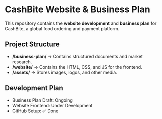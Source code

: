 # CashBite Website & Business Plan

This repository contains the **website development** and **business plan** for CashBite, a global food ordering and payment platform.

## Project Structure
- **/business-plan/** → Contains structured documents and market research.
- **/website/** → Contains the HTML, CSS, and JS for the frontend.
- **/assets/** → Stores images, logos, and other media.

## Development Plan
- Business Plan Draft: Ongoing
- Website Frontend: Under Development
- GitHub Setup: ✅ Done
